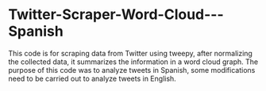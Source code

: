 # Twitter-Scraper-Word-Cloud---Spanish
This code is for scraping data from Twitter using tweepy, after normalizing the collected data, it summarizes the information in a word cloud graph.
The purpose of this code was to analyze tweets in Spanish, some modifications need to be carried out to analyze tweets in English.
